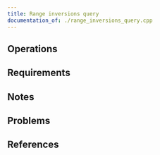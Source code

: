 ```yaml
---
title: Range inversions query
documentation_of: ./range_inversions_query.cpp
---
```


## Operations

## Requirements

## Notes

## Problems

## References
